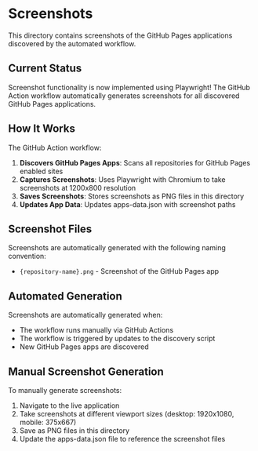 # Screenshots

This directory contains screenshots of the GitHub Pages applications discovered by the automated workflow.

## Current Status

Screenshot functionality is now implemented using Playwright! The GitHub Action workflow automatically generates screenshots for all discovered GitHub Pages applications.

## How It Works

The GitHub Action workflow:

1. **Discovers GitHub Pages Apps**: Scans all repositories for GitHub Pages enabled sites
2. **Captures Screenshots**: Uses Playwright with Chromium to take screenshots at 1200x800 resolution
3. **Saves Screenshots**: Stores screenshots as PNG files in this directory
4. **Updates App Data**: Updates apps-data.json with screenshot paths

## Screenshot Files

Screenshots are automatically generated with the following naming convention:
- `{repository-name}.png` - Screenshot of the GitHub Pages app

## Automated Generation

Screenshots are automatically generated when:
- The workflow runs manually via GitHub Actions
- The workflow is triggered by updates to the discovery script
- New GitHub Pages apps are discovered

## Manual Screenshot Generation

To manually generate screenshots:

1. Navigate to the live application
2. Take screenshots at different viewport sizes (desktop: 1920x1080, mobile: 375x667)
3. Save as PNG files in this directory
4. Update the apps-data.json file to reference the screenshot files